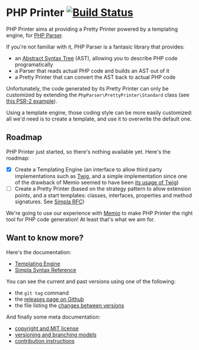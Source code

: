 # PHP Printer [![Build Status](https://travis-ci.org/memio/PHP-Printer.svg?branch=master)](https://travis-ci.org/memio/PHP-Printer)

PHP Printer aims at providing a Pretty Printer powered by a templating engine,
for [PHP Parser](https://github.com/nikic/PHP-Parser).

If you're not familiar with it, PHP Parser is a fantasic library that provides:

* an [Abstract Syntax Tree](https://en.wikipedia.org/wiki/Abstract_syntax_tree)
  (AST), allowing you to describe PHP code programatically
* a Parser that reads actual PHP code and builds an AST out of it
* a Pretty Printer that can convert the AST back to actual PHP code

Unfortunately, the code generated by its Pretty Printer can only be customized
by extending the `PhpParser\PrettyPrinter\Standard` class
(see [this PSR-2 example](https://github.com/tcopestake/PHP-Parser-PSR-2-pretty-printer)).

Using a template engine, those coding style can be more easily customized: all
we'd need is to create a template, and use it to overwrite the default one.

## Roadmap

PHP Printer just started, so there's nothing available yet. Here's the roadmap:

* [x] Create a Templating Engine
      (an interface to allow third party implementations such as
      [Twig](http://twig.sensiolabs.org/),
      and a simple implementation since one of the drawback of Memio seemed to
      have been [its usage of Twig](https://github.com/memio/memio/issues/51))
* [ ] Create a Pretty Printer
      (based on the strategy pattern to allow extension points,
      and a start templates: classes, interfaces, properties and method
      signatures. See [Simpla RFC](https://github.com/memio/PHP-Printer/issues/1))

We're going to use our experience with [Memio](http://memio.github.io/memio/)
to make PHP Printer the right tool for PHP code generation! At least that's
what we aim for.

## Want to know more?

Here's the documentation:

* [Templating Engine](doc/50-templating-engine.html)
* [Simpla Syntax Reference](doc/55-simpla-syntax-reference.html)

You can see the current and past versions using one of the following:

* the `git tag` command
* the [releases page on Github](https://github.com/memio/PHP-Printer/releases)
* the file listing the [changes between versions](CHANGELOG.md)

And finally some meta documentation:

* [copyright and MIT license](LICENSE)
* [versioning and branching models](VERSIONING.md)
* [contribution instructions](CONTRIBUTING.md)
